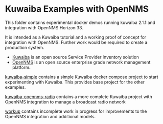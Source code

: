 # Kuwaiba Examples with OpenNMS

This folder contains experimental docker demos running kuwaiba 2.1.1 and integration with OpenNMS Horizon 33.

It is intended as a Kuwaiba tutorial and a working proof of concept for integration with OpenNMS. 
Further work would be required to create a production system.

* [Kuwaiba](https://www.kuwaiba.org/) is an open source Service Provider Inventory solution
* [OpenNMS](https://github.com/OpenNMS/opennms) is an open source enterprise grade network management platform.

[kuwaiba-simple](../main/kuwaiba-simple) contains a simple Kuwaiba docker compose project to start experimenting with Kuwaiba.
This provides base project for the other examples.

[kuwaiba-opennms-radio](../main/kuwaiba-opennms-radio) contains a more complete Kuwaiba project with OpenNMS integration to manage a broadcast radio network

[workup](../main/workup) contains incomplete work in progress for improvements to the OpenNMS integration and additional models.
